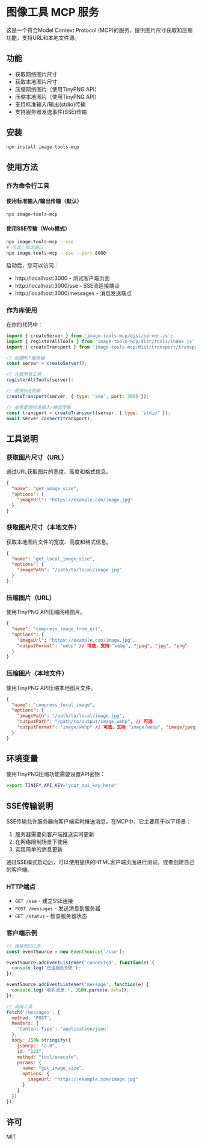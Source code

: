 # 图像工具 MCP 服务

这是一个符合Model Context Protocol (MCP)的服务，提供图片尺寸获取和压缩功能，支持URL和本地文件源。

## 功能

- 获取网络图片尺寸
- 获取本地图片尺寸
- 压缩网络图片（使用TinyPNG API）
- 压缩本地图片（使用TinyPNG API）
- 支持标准输入/输出(stdio)传输
- 支持服务器发送事件(SSE)传输

## 安装

```bash
npm install image-tools-mcp
```

## 使用方法

### 作为命令行工具

#### 使用标准输入/输出传输（默认）

```bash
npx image-tools-mcp
```

#### 使用SSE传输（Web模式）

```bash
npx image-tools-mcp --sse
# 可选：指定端口
npx image-tools-mcp --sse --port 8080
```

启动后，您可以访问：
- http://localhost:3000 - 测试客户端页面
- http://localhost:3000/sse - SSE流连接端点
- http://localhost:3000/messages - 消息发送端点

### 作为库使用

在你的代码中：

```javascript
import { createServer } from 'image-tools-mcp/dist/server.js';
import { registerAllTools } from 'image-tools-mcp/dist/tools/index.js';
import { createTransport } from 'image-tools-mcp/dist/transport/transportFactory.js';

// 创建MCP服务器
const server = createServer();

// 注册所有工具
registerAllTools(server);

// 使用SSE传输
createTransport(server, { type: 'sse', port: 3000 });

// 或者使用标准输入/输出传输
const transport = createTransport(server, { type: 'stdio' });
await server.connect(transport);
```

## 工具说明

### 获取图片尺寸（URL）
通过URL获取图片的宽度、高度和格式信息。

```json
{
  "name": "get_image_size",
  "options": {
    "imageUrl": "https://example.com/image.jpg"
  }
}
```

### 获取图片尺寸（本地文件）
获取本地图片文件的宽度、高度和格式信息。

```json
{
  "name": "get_local_image_size",
  "options": {
    "imagePath": "/path/to/local/image.jpg"
  }
}
```

### 压缩图片（URL）
使用TinyPNG API压缩网络图片。

```json
{
  "name": "compress_image_from_url",
  "options": {
    "imageUrl": "https://example.com/image.jpg",
    "outputFormat": "webp" // 可选，支持 "webp", "jpeg", "jpg", "png"
  }
}
```

### 压缩图片（本地文件）
使用TinyPNG API压缩本地图片文件。

```json
{
  "name": "compress_local_image",
  "options": {
    "imagePath": "/path/to/local/image.jpg",
    "outputPath": "/path/to/output/image.webp", // 可选
    "outputFormat": "image/webp" // 可选，支持 "image/webp", "image/jpeg", "image/jpg", "image/png"
  }
}
```

## 环境变量

使用TinyPNG压缩功能需要设置API密钥：

```bash
export TINIFY_API_KEY="your_api_key_here"
```

## SSE传输说明

SSE传输允许服务器向客户端实时推送消息。在MCP中，它主要用于以下场景：

1. 服务器需要向客户端推送实时更新
2. 在网络限制场景下使用
3. 实现简单的消息更新

通过SSE模式启动后，可以使用提供的HTML客户端页面进行测试，或者创建自己的客户端。

### HTTP端点

- `GET /sse` - 建立SSE连接
- `POST /messages` - 发送消息到服务器
- `GET /status` - 检查服务器状态

### 客户端示例

```javascript
// 连接到SSE流
const eventSource = new EventSource('/sse');

eventSource.addEventListener('connected', function(e) {
  console.log('已连接到SSE');
});

eventSource.addEventListener('message', function(e) {
  console.log('收到消息:', JSON.parse(e.data));
});

// 调用工具
fetch('/messages', {
  method: 'POST',
  headers: {
    'Content-Type': 'application/json'
  },
  body: JSON.stringify({
    jsonrpc: "2.0",
    id: "123",
    method: "tool/execute",
    params: {
      name: "get_image_size",
      options: {
        imageUrl: "https://example.com/image.jpg"
      }
    }
  })
});
```

## 许可

MIT